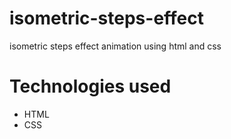 # isometric-steps-effect
isometric steps effect animation using html and css

# Technologies used

* HTML
* CSS
